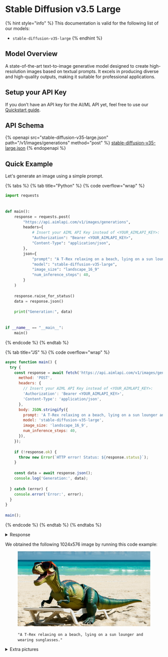 # Stable Diffusion v3.5 Large

{% hint style="info" %}
This documentation is valid for the following list of our models:

* `stable-diffusion-v35-large`
{% endhint %}

## Model Overview

A state-of-the-art text-to-image generative model designed to create high-resolution images based on textual prompts. It excels in producing diverse and high-quality outputs, making it suitable for professional applications.

## Setup your API Key

If you don’t have an API key for the AI/ML API yet, feel free to use our [Quickstart guide](https://docs.aimlapi.com/quickstart/setting-up).

## API Schema

{% openapi src="stable-diffusion-v35-large.json" path="/v1/images/generations" method="post" %}
[stable-diffusion-v35-large.json](stable-diffusion-v35-large.json)
{% endopenapi %}

## Quick Example

Let's generate an image using a simple prompt.

{% tabs %}
{% tab title="Python" %}
{% code overflow="wrap" %}
```python
import requests


def main():
    response = requests.post(
        "https://api.aimlapi.com/v1/images/generations",
        headers={
            # Insert your AIML API Key instead of <YOUR_AIMLAPI_KEY>:
            "Authorization": "Bearer <YOUR_AIMLAPI_KEY>",
            "Content-Type": "application/json",
        },
        json={
            "prompt": "A T-Rex relaxing on a beach, lying on a sun lounger and wearing sunglasses.",
            "model": "stable-diffusion-v35-large",
            "image_size": "landscape_16_9"
            "num_inference_steps": 40,
        }
    )

    response.raise_for_status()
    data = response.json()

    print("Generation:", data)


if __name__ == "__main__":
    main()
```
{% endcode %}
{% endtab %}

{% tab title="JS" %}
{% code overflow="wrap" %}
```javascript
async function main() {
  try {
    const response = await fetch('https://api.aimlapi.com/v1/images/generations', {
      method: 'POST',
      headers: {
        // Insert your AIML API Key instead of <YOUR_AIMLAPI_KEY>:
        'Authorization': 'Bearer <YOUR_AIMLAPI_KEY>',
        'Content-Type': 'application/json',
      },
      body: JSON.stringify({
        prompt: 'A T-Rex relaxing on a beach, lying on a sun lounger and wearing sunglasses.',
        model: 'stable-diffusion-v35-large',
        image_size: 'landscape_16_9',
        num_inference_steps: 40,
      }),
    });

    if (!response.ok) {
      throw new Error(`HTTP error! Status: ${response.status}`);
    }

    const data = await response.json();
    console.log('Generation:', data);

  } catch (error) {
    console.error('Error:', error);
  }
}

main();
```
{% endcode %}
{% endtab %}
{% endtabs %}

<details>

<summary>Response</summary>

{% code overflow="wrap" %}
```json5
Generation: {'images': [{'url': 'https://cdn.aimlapi.com/eagle/files/elephant/j_c4eu3gJwADYRTb7_3M1.jpeg', 'width': 1024, 'height': 576, 'content_type': 'image/jpeg'}], 'timings': {'inference': 4.801230997079983}, 'seed': 5821854872171531000, 'has_nsfw_concepts': [False], 'prompt': 'A T-Rex relaxing on a beach, lying on a sun lounger and wearing sunglasses.'}
```
{% endcode %}

</details>

We obtained the following 1024x576 image by running this code example:

<figure><img src="../../../.gitbook/assets/j_c4eu3gJwADYRTb7_3M1.jpeg" alt=""><figcaption><p><code>"A T-Rex relaxing on a beach, lying on a sun lounger and wearing sunglasses."</code></p></figcaption></figure>

<details>

<summary>Extra pictures</summary>

<figure><img src="../../../.gitbook/assets/4Y0_aIaOmYmtz2mqVxaPU-1.jpeg" alt=""><figcaption><p><code>"A highly detailed T-Rex relaxing on a sunny beach, lying on a wooden sun lounger and wearing stylish sunglasses. Its skin is covered in realistic, finely textured scales with natural color variations — rough and weathered like that of large reptiles. Sunlight reflects subtly off the individual scales. The background includes palm trees, gentle waves, and soft sand partially covering the T-Rex's feet. The scene is rendered with cinematic lighting and a natural color palette."</code><br><code>"num_inference_steps": 40</code></p></figcaption></figure>

<figure><img src="../../../.gitbook/assets/pxbrdyW0RCvPtTLh-y8ej.jpeg" alt=""><figcaption><p><code>"Racoon eating ice-cream"</code></p></figcaption></figure>

<figure><img src="../../../.gitbook/assets/Cz4d2s4FvejqwpoS4_i0C.jpeg" alt=""><figcaption><p><code>"A T-Rex relaxing on a beach, lying on a sun lounger and wearing sunglasses. Vector illustration style. Top-down view, with visible palm trees, seagulls, and a strip of water."</code><br><code>"num_inference_steps": 40</code></p></figcaption></figure>

</details>
